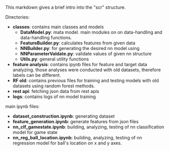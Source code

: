 This markdown gives a brief intro into the "scr" structure.

Directories:
* **classes**: contains main classes and models
    * **DataModel.py**: mata model. main modules on on data-handling and data-handling functions. 
    * **FeatureBuilder.py**: calculates features from given data
    * **NNBuilder.py**: for generating the desired nn model using 
    * **NNParameterValdate.py**: validate values of given nn structure
    * **Utils.py**: general utility functions
* **feature analysis**: contains ipynb files for feature and target data analyzing. those analyses were conducted with old datasets, therefore labels can be different.
* **RF old**: contains previous files for training and testing models with old datasets using random forest methods.
* **rest api**: fetching json data from rest apis
* **logs**: contains logs of nn model training

main ipynb files:
* **dataset_construction.ipynb**: generating dataset
* **feature_generation.ipynb**: generate features from json files
* **nn_clf_gamestate.ipynb**: building, analyzing, testing of nn classification model for game state
* **nn_reg_ball_location.ipynb**: building, analyzing, testing of nn regression model for ball's location on x and y axes.